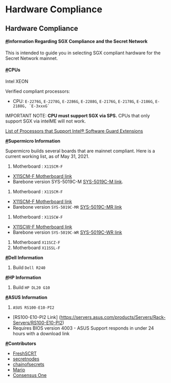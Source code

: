 # Hardware Compliance

## Hardware Compliance <a href="#hardware-compliance" id="hardware-compliance"></a>

#### [#](https://docs.scrt.network/node-guides/hardware-compliance.html#information-regarding-sgx-compliance-and-the-secret-network)Information Regarding SGX Compliance and the Secret Network <a href="#information-regarding-sgx-compliance-and-the-secret-network" id="information-regarding-sgx-compliance-and-the-secret-network"></a>

This is intended to guide you in selecting SGX compliant hardware for the Secret Network mainnet.

#### [#](https://docs.scrt.network/node-guides/hardware-compliance.html#cpus)CPUs <a href="#cpus" id="cpus"></a>

Intel XEON

Verified compliant processors:

* CPU: `E-2276G`, `E-2278G`, `E-2286G`, `E-2288G`, `E-2176G`, `E-2178G`, `E-2186G`, `` E-2188G, `E-3xxxG` ``



IMPORTANT NOTE: **CPU must support SGX via SPS.** CPUs that only support SGX via intelME will not work.

[List of Processors that Support Intel® Software Guard Extensions](https://www.intel.com/content/www/us/en/support/articles/000028173/processors.html)

[**#**](https://docs.scrt.network/node-guides/hardware-compliance.html#supermicro-information)**Supermicro Information**

Supermicro builds several boards that are mainnet compliant. Here is a current working list, as of May 31, 2021.

1. Motherboard : `X11SCM-F`

* [X11SCM-F Motherboard link](https://www.supermicro.com/products/motherboard/X11/X11SCM-F.cfm)
* Barebone version SYS-5019C-M [SYS-5019C-M link](https://www.supermicro.com/en/products/system/1U/5019/SYS-5019C-M.cfm).

1. Motherboard : `X11SCM-F`

* [X11SCM-F Motherboard link](https://www.supermicro.com/products/motherboard/X11/X11SCM-F.cfm)
* Barebone version `SYS-5019C-MR` [SYS-5019C-MR link](https://www.supermicro.com/en/products/system/1U/5019/SYS-5019C-MR.cfm)

1. Motherboard : `X11SCW-F`

* [X11SCW-F Motherboard link](https://www.supermicro.com/products/motherboard/X11/X11SCW-F.cfm)
* Barebone version `SYS-5019C-WR` [SYS-5019C-WR link](https://www.supermicro.com/en/products/system/1U/5019/SYS-5019C-WR.cfm)

1. Motherboard `X11SCZ-F`
2. Motherboard `X11SSL-F`

[**#**](https://docs.scrt.network/node-guides/hardware-compliance.html#dell-information)**Dell Information**

1. Build `Dell R240`

[**#**](https://docs.scrt.network/node-guides/hardware-compliance.html#hp-information)**HP Information**

1. Build `HP DL20 G10`

[**#**](https://docs.scrt.network/node-guides/hardware-compliance.html#asus-information)**ASUS Information**

1. `ASUS RS100-E10-PI2`

* \[RS100-E10-PI2 Link] (https://servers.asus.com/products/Servers/Rack-Servers/RS100-E10-PI2)
* Requires BIOS version 4003 - ASUS Support responds in under 24 hours with a download link

[**#**](https://docs.scrt.network/node-guides/hardware-compliance.html#contributors)**Contributors**

* [FreshSCRT](https://secretnodes.com/secret/chains/secret-4/validators/6AFCF9EB1AC264954C784274A6ABF012D50EB0B6)
* [secretnodes](https://secretnodes.com/secret/chains/secret-4/validators/81EBCE2FFC29820351C086E9EDA6A220098FF41C)
* [chainofsecrets](https://secretnodes.com/secret/chains/secret-4/validators/1B68882AB7CD6BC4CDDD742FC8F3D1FDE31C1A82)
* [Mario](https://secretnodes.com/secret/chains/secret-4/validators/2DD098C8ECAF04DFE31BBC59799C786AC09BF53F)
* [Consensus One](https://secretnodes.com/secret/chains/secret-4/validators/secretvaloper1sa8av4qw3xerr58kwvnm8wvd87zgp36mv6cnyg)
